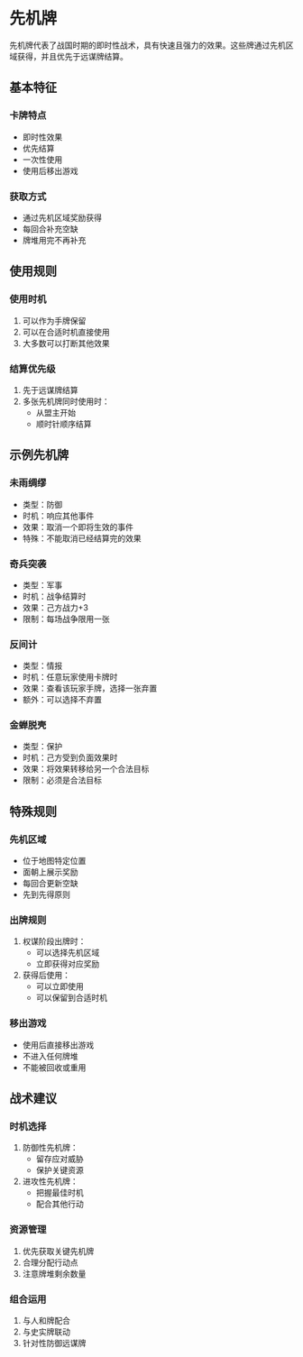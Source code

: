 # 先机牌

先机牌代表了战国时期的即时性战术，具有快速且强力的效果。这些牌通过先机区域获得，并且优先于远谋牌结算。

## 基本特征

### 卡牌特点
- 即时性效果
- 优先结算
- 一次性使用
- 使用后移出游戏

### 获取方式
- 通过先机区域奖励获得
- 每回合补充空缺
- 牌堆用完不再补充

## 使用规则

### 使用时机
1. 可以作为手牌保留
2. 可以在合适时机直接使用
3. 大多数可以打断其他效果

### 结算优先级
1. 先于远谋牌结算
2. 多张先机牌同时使用时：
   - 从盟主开始
   - 顺时针顺序结算

## 示例先机牌

### 未雨绸缪
- 类型：防御
- 时机：响应其他事件
- 效果：取消一个即将生效的事件
- 特殊：不能取消已经结算完的效果

### 奇兵突袭
- 类型：军事
- 时机：战争结算时
- 效果：己方战力+3
- 限制：每场战争限用一张

### 反间计
- 类型：情报
- 时机：任意玩家使用卡牌时
- 效果：查看该玩家手牌，选择一张弃置
- 额外：可以选择不弃置

### 金蝉脱壳
- 类型：保护
- 时机：己方受到负面效果时
- 效果：将效果转移给另一个合法目标
- 限制：必须是合法目标

## 特殊规则

### 先机区域
- 位于地图特定位置
- 面朝上展示奖励
- 每回合更新空缺
- 先到先得原则

### 出牌规则
1. 权谋阶段出牌时：
   - 可以选择先机区域
   - 立即获得对应奖励
2. 获得后使用：
   - 可以立即使用
   - 可以保留到合适时机

### 移出游戏
- 使用后直接移出游戏
- 不进入任何牌堆
- 不能被回收或重用

## 战术建议

### 时机选择
1. 防御性先机牌：
   - 留存应对威胁
   - 保护关键资源
2. 进攻性先机牌：
   - 把握最佳时机
   - 配合其他行动

### 资源管理
1. 优先获取关键先机牌
2. 合理分配行动点
3. 注意牌堆剩余数量

### 组合运用
1. 与人和牌配合
2. 与史实牌联动
3. 针对性防御远谋牌 